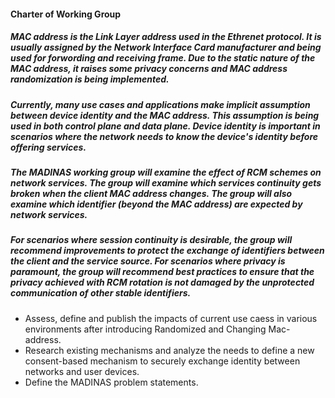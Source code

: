 #### Charter of Working Group
##### MAC address is the Link Layer address used in the Ethrenet protocol. It is usually assigned by the Network Interface Card manufacturer and being used for forwording and receiving frame.  Due to the static nature of the MAC address, it raises some privacy concerns and MAC address randomization is being implemented. 

##### Currently, many use cases and applications make implicit assumption between device identity and the MAC address. This assumption is being used in both control plane and data plane. Device identity is important in scenarios where the network needs to know the device's identity before offering services.

##### The MADINAS working group will examine the effect of RCM schemes on network services. The group will examine which services continuity gets broken when the client MAC address changes. The group will also examine which identifier (beyond the MAC address) are expected by network services.

##### For scenarios where session continuity is desirable, the group will recommend improvements to protect the exchange of identifiers between the client and the service source. For scenarios where privacy is paramount, the group will recommend best practices to ensure that the privacy achieved with RCM rotation is not damaged by the unprotected communication of other stable identifiers.

* Assess, define and publish the impacts of current use caess in various environments after introducing Randomized and Changing Mac-address.
* Research existing mechanisms and analyze the needs to define a new consent-based mechanism to securely exchange identity between networks and user devices.
* Define the MADINAS problem statements.